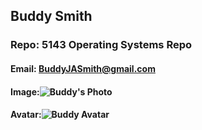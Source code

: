 ## Buddy Smith

### Repo: 5143 Operating Systems Repo
#### Email: BuddyJASmith@gmail.com
#### Image:![Buddy's Photo](https://github.com/buddyjasmith/photo/blob/main/PXL_20210113_193314910.MP.jpg?raw=true )


#### Avatar:![Buddy Avatar](https://ca.slack-edge.com/TBMBG710S-UCFLJP6H3-7a8df710d703-192)
